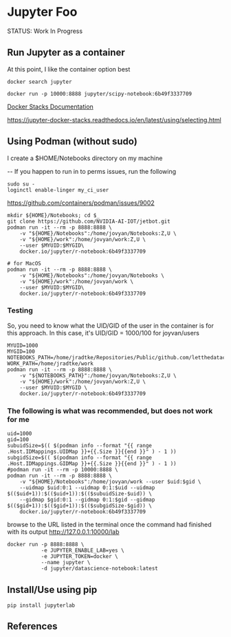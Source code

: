 # Jupyter Foo
STATUS:  Work In Progress

## Run Jupyter as a container
At this point, I like the container option best
```
docker search jupyter 

docker run -p 10000:8888 jupyter/scipy-notebook:6b49f3337709
```

[Docker Stacks Documentation](https://jupyter-docker-stacks.readthedocs.io/en/latest/)  

https://jupyter-docker-stacks.readthedocs.io/en/latest/using/selecting.html

## Using Podman (without sudo)
I create a $HOME/Notebooks directory on my machine

-- If you happen to run in to perms issues, run the following 
```
sudo su -
loginctl enable-linger my_ci_user
```
https://github.com/containers/podman/issues/9002

```
mkdir ${HOME}/Notebooks; cd $_
git clone https://github.com/NVIDIA-AI-IOT/jetbot.git
podman run -it --rm -p 8888:8888 \
    -v "${HOME}/Notebooks":/home/jovyan/Notebooks:Z,U \
    -v "${HOME}/work":/home/jovyan/work:Z,U \
    --user $MYUID:$MYGID\
    docker.io/jupyter/r-notebook:6b49f3337709

# for MacOS
podman run -it --rm -p 8888:8888 \
    -v "${HOME}/Notebooks":/home/jovyan/Notebooks \
    -v "${HOME}/work":/home/jovyan/work \
    --user $MYUID:$MYGID\
    docker.io/jupyter/r-notebook:6b49f3337709

```

### Testing
So, you need to know what the UID/GID of the user in the container is for this approach.  In this case, it's UID/GID = 1000/100 for joyvan/users
```
MYUID=1000
MYGID=100
NOTEBOOKS_PATH=/home/jradtke/Repositories/Public/github.com/letthedataconfess/
WORK_PATH=/home/jradtke/work
podman run -it --rm -p 8888:8888 \
    -v "${NOTEBOOKS_PATH}":/home/jovyan/Notebooks:Z,U \
    -v "${HOME}/work":/home/jovyan/work:Z,U \
    --user $MYUID:$MYGID \
    docker.io/jupyter/r-notebook:6b49f3337709
```

### The following is what was recommended, but does not work for me
```
uid=1000
gid=100
subuidSize=$(( $(podman info --format "{{ range .Host.IDMappings.UIDMap }}+{{.Size }}{{end }}" ) - 1 ))
subgidSize=$(( $(podman info --format "{{ range .Host.IDMappings.GIDMap }}+{{.Size }}{{end }}" ) - 1 ))
#podman run -it --rm -p 10000:8888 \
podman run -it --rm -p 8888:8888 \
    -v "${HOME}/Notebooks":/home/jovyan/work --user $uid:$gid \
    --uidmap $uid:0:1 --uidmap 0:1:$uid --uidmap $(($uid+1)):$(($uid+1)):$(($subuidSize-$uid)) \
    --gidmap $gid:0:1 --gidmap 0:1:$gid --gidmap $(($gid+1)):$(($gid+1)):$(($subgidSize-$gid)) \
    docker.io/jupyter/r-notebook:6b49f3337709
```
browse to the URL listed in the terminal once the command had finished with its output
http://127.0.0.1:10000/lab


```
docker run -p 8888:8888 \
           -e JUPYTER_ENABLE_LAB=yes \
           -e JUPYTER_TOKEN=docker \
           --name jupyter \
           -d jupyter/datascience-notebook:latest
```

## Install/Use using pip
```
pip install jupyterlab
```

## References
